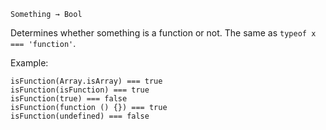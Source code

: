 `Something → Bool`

Determines whether something is a function or not. The same as `typeof x === 'function'`.

Example:

	isFunction(Array.isArray) === true
	isFunction(isFunction) === true
	isFunction(true) === false
	isFunction(function () {}) === true
	isFunction(undefined) === false
